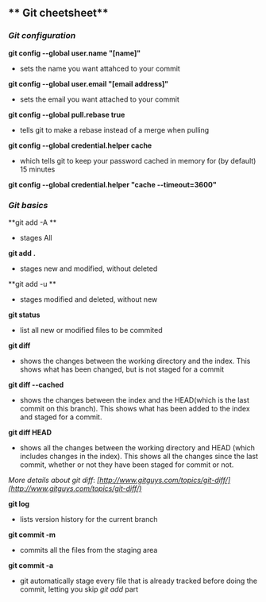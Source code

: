 
## ** Git cheetsheet**


### **_Git configuration_**

**git config --global user.name "[name]"**
- sets the name you want attahced to your commit

**git config --global user.email "[email address]"**
- sets the email you want attached to your commit

**git config --global pull.rebase true** 
- tells git to make a rebase instead of a merge when pulling

**git config --global credential.helper cache**
- which tells git to keep your password cached in memory for (by default) 15 minutes

**git config --global credential.helper "cache --timeout=3600"**


### **_Git basics_**

**git add -A **
- stages All

**git add .** 
- stages new and modified, without deleted

**git add -u **
- stages modified and deleted, without new

**git status**
- list all new or modified files to be commited

**git diff**
- shows the changes between the working directory and the index. This shows what has been changed, but is not staged for a commit

**git diff --cached**

- shows the changes between the index and the HEAD(which is the last commit on this branch). This shows what has been added to the index and staged for a commit.

**git diff HEAD**

- shows all the changes between the working directory and HEAD (which includes changes in the index). This shows all the changes since the last commit, whether or not they have been staged for commit or not.

_More details about git diff_:
_[http://www.gitguys.com/topics/git-diff/](http://www.gitguys.com/topics/git-diff/)_

**git log**
- lists version history for the current branch

**git commit -m**
- commits all the files from the staging area

**git commit -a**
- git automatically stage every file that is already tracked before doing the commit, letting you skip _git add_ part

